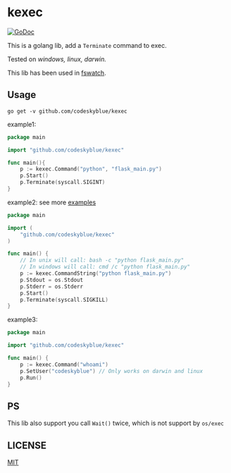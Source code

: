 # kexec
[![GoDoc](https://godoc.org/github.com/codeskyblue/kexec?status.svg)](https://godoc.org/github.com/codeskyblue/kexec)

This is a golang lib, add a `Terminate` command to exec.

Tested on _windows, linux, darwin._

This lib has been used in [fswatch](https://github.com/codeskyblue/fswatch).

## Usage

	go get -v github.com/codeskyblue/kexec


example1:

```go
package main

import "github.com/codeskyblue/kexec"

func main(){
	p := kexec.Command("python", "flask_main.py")
	p.Start()
	p.Terminate(syscall.SIGINT)
}
```
	
example2: see more [examples](examples)

```go
package main

import (
	"github.com/codeskyblue/kexec"
)

func main() {
	// In unix will call: bash -c "python flask_main.py"
	// In windows will call: cmd /c "python flask_main.py"
	p := kexec.CommandString("python flask_main.py")
	p.Stdout = os.Stdout
	p.Stderr = os.Stderr
	p.Start()
	p.Terminate(syscall.SIGKILL)
}
```

example3:

```go
package main

import "github.com/codeskyblue/kexec"

func main() {
	p := kexec.Command("whoami")
	p.SetUser("codeskyblue") // Only works on darwin and linux
	p.Run()
}
```

## PS
This lib also support you call `Wait()` twice, which is not support by `os/exec`

## LICENSE
[MIT](LICENSE)
